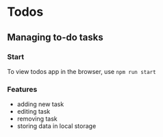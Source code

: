 # Todos
## Managing to-do tasks

### Start 

To view todos app in the browser, use
```npm run start```

### Features
- adding new task
- editing task
- removing task
- storing data in local storage